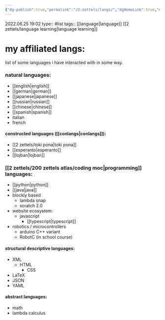 ```yaml
---
{"dg-publish":true,"permalink":"/2-zettels/langs/","dgHomeLink":true,"dgPassFrontmatter":false}
---
```


2022.06.25 19:02
type:: #list
tags:: [[language|language]] [[2 zettels/language learning|language learning]]

# my affiliated langs:
list of some languages i have interacted with in some way.

### natural languages:
- [[english|english]]
- [[german|german]]
- [[japanese|japanese]]
- [[russian|russian]]
- [[chinese|chinese]]
- [[spanish|spanish]]
- italian
- french
#### constructed languages ([[conlangs|conlangs]]):
- [[2 zettels/toki pona|toki pona]]
- [[esperanto|esperanto]]
- [[lojban|lojban]]
### [[2 zettels/200 zettels atlas/coding moc|programming]] languages:
- [[python|python]]
- [[java|java]]
- blockly based
	- lambda snap
	- scratch 2.0
- website ecosystem:
	- javascript
		- [[typescript|typescript]]
- robotics / microcontrollers
	- arduino C++ variant
	- RobotC (in school course)
#### structural descriptive languages:
- XML
	- HTML
		- CSS
- LaTeX
- JSON
- YAML
#### abstract languages:
- math
- lambda calculus


